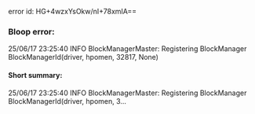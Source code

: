 error id: HG+4wzxYsOkw/nI+78xmIA==
### Bloop error:

25/06/17 23:25:40 INFO BlockManagerMaster: Registering BlockManager BlockManagerId(driver, hpomen, 32817, None)
#### Short summary: 

25/06/17 23:25:40 INFO BlockManagerMaster: Registering BlockManager BlockManagerId(driver, hpomen, 3...